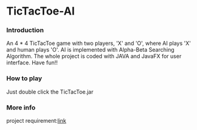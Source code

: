 # TicTacToe-AI



### Introduction

An 4 * 4 TicTacToe game with two players, 'X' and 'O', where AI plays 'X' and human plays 'O'. AI is implemented with Alpha-Beta Searching Algorithm. The whole project is coded with JAVA and JavaFX for user interface. Have fun!!



### How to play

Just double click the TicTacToe.jar



### More info

project requirement:[link](https://drive.google.com/file/d/0B2eD1kXA8I9xdEc1ZENhQ1YzdWM/view?usp=sharing)
